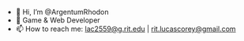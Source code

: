 - 👋 Hi, I’m @ArgentumRhodon
- 👀 Game & Web Developer
- 📫 How to reach me: lac2559@g.rit.edu | rit.lucascorey@gmail.com

<!---
ArgentumRhodon/ArgentumRhodon is a ✨ special ✨ repository because its `README.md` (this file) appears on your GitHub profile.
You can click the Preview link to take a look at your changes.
--->
